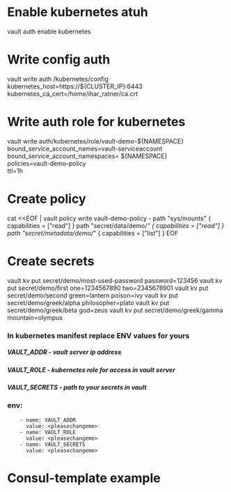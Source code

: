 # Enable kubernetes atuh
vault auth enable kubernetes

# Write config auth
vault write auth /kubernetes/config \
kubernetes_host=https://${CLUSTER_IP}:6443 \
kubernetes_ca_cert=/home/ihar_ratner/ca.crt

# Write auth role for kubernetes
vault write auth/kubernetes/role/vault-demo-${NAMESPACE} \
    bound_service_account_names=vault-serviceaccount \
    bound_service_account_namespaces= ${NAMESPACE} \
    policies=vault-demo-policy \
    ttl=1h
    
# Create policy
cat <<EOF | vault policy write vault-demo-policy -
path "sys/mounts" { capabilities = ["read"] }
path "secret/data/demo/*" { capabilities = ["read"] }
path "secret/metadata/demo/*" { capabilities = ["list"] }
EOF

# Create secrets
vault kv put secret/demo/most-used-password password=123456
vault kv put secret/demo/first one=1234567890 two=2345678901
vault kv put secret/demo/second green=lantern poison=ivy
vault kv put secret/demo/greek/alpha philosopher=plato
vault kv put secret/demo/greek/beta god=zeus
vault kv put secret/demo/greek/gamma mountain=olympus

### In kubernetes manifest replace ENV values for yours
##### VAULT_ADDR - vault server ip address
##### VAULT_ROLE - kubernetes role for access in vault server
##### VAULT_SECRETS - path to your secrets in vault
### env:
        - name: VAULT_ADDR
          value: <pleasechangeme>
        - name: VAULT_ROLE
          value: <pleasechangeme>
        - name: VAULT_SECRETS
          value: <pleasechangeme>
          
# Consul-template example
          

